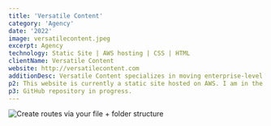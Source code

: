 ```yaml
---
title: 'Versatile Content'
category: 'Agency'
date: '2022'
image: versatilecontent.jpeg
excerpt: Agency
technology: Static Site | AWS hosting | CSS | HTML
clientName: Versatile Content
website: http://versatilecontent.com
additionDesc: Versatile Content specializes in moving enterprise-level sites in Sitecore, WordPress, AEM and other monolithic CMS to Arc XP, a nimble DXP built on microservice architecture and hosted on AWS, the most reliable cloud hosting platform available.
p2: This website is currently a static site hosted on AWS. I am in the process of converting this single page static site to a Next.js site hosted on Vercel.
p3: GitHub repository in progress.
---
```


![Create routes via your file + folder structure](1.jpg)
